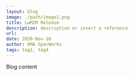 ```yaml
---
layout: blog
image: ./path/image1.png
title: LwM2M Release
description: description or insert a reference
url: 
date: 2020-Nov-10
author: OMA SpecWorks
tags: tag1, tag4
---
```

Blog content